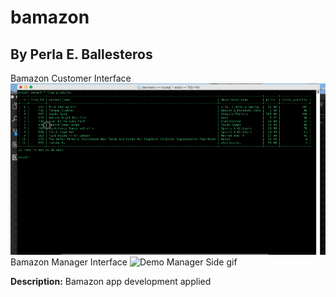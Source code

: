 # bamazon
## By Perla E. Ballesteros

Bamazon Customer Interface
![Demo Customer Side gif](./screenshots/bamazonCustomer.gif)
Bamazon Manager Interface
![Demo Manager Side gif](./screenshots/bamazonManager.gif)

**Description:**
 Bamazon app development applied 
